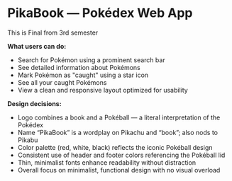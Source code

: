 # PikaBook — Pokédex Web App
This is Final from 3rd semester

**What users can do:**
- Search for Pokémon using a prominent search bar
- See detailed information about Pokémons
- Mark Pokémon as "caught" using a star icon
- See all your caught Pokémons
- View a clean and responsive layout optimized for usability

**Design decisions:**
- Logo combines a book and a Pokéball — a literal interpretation of the Pokédex
- Name “PikaBook” is a wordplay on Pikachu and “book”; also nods to Pikabu
- Color palette (red, white, black) reflects the iconic Pokéball design
- Consistent use of header and footer colors referencing the Pokéball lid
- Thin, minimalist fonts enhance readability without distraction
- Overall focus on minimalist, functional design with no visual overload